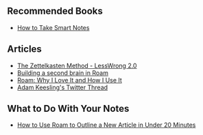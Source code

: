## Recommended Books
- [How to Take Smart Notes][1]

## Articles
- [The Zettelkasten Method - LessWrong 2.0][3]
- [Building a second brain in Roam][4]
- [Roam: Why I Love It and How I Use It][5]
- [Adam Keesling's Twitter Thread][6]

## What to Do With Your Notes
- [How to Use Roam to Outline a New Article in Under 20 Minutes][2]

[1]: https://www.goodreads.com/book/show/34507927-how-to-take-smart-notes?ac=1&from_search=true&qid=6L8iEE1FIA&rank=1
[2]: https://www.youtube.com/watch?v=RvWic15iXjk
[3]: https://www.lesswrong.com/posts/NfdHG6oHBJ8Qxc26s/the-zettelkasten-method-1
[4]: https://reddit.com/r/RoamResearch/comments/eho7de/building_a_second_brain_in_roamand_why_you_might
[5]: https://www.nateliason.com/blog/roam
[6]: https://twitter.com/adam_keesling/status/1196864424725774336?s=20

